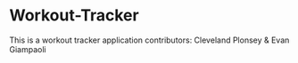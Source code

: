 # Workout-Tracker

This is a workout tracker application
contributors: Cleveland Plonsey & Evan Giampaoli